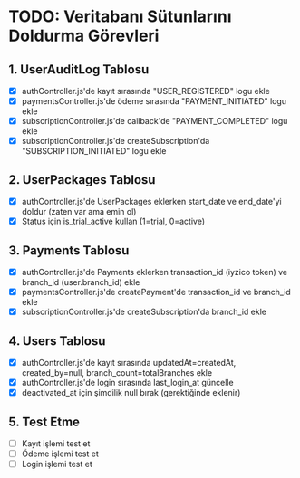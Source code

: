 # TODO: Veritabanı Sütunlarını Doldurma Görevleri

## 1. UserAuditLog Tablosu
- [x] authController.js'de kayıt sırasında "USER_REGISTERED" logu ekle
- [x] paymentsController.js'de ödeme sırasında "PAYMENT_INITIATED" logu ekle
- [x] subscriptionController.js'de callback'de "PAYMENT_COMPLETED" logu ekle
- [x] subscriptionController.js'de createSubscription'da "SUBSCRIPTION_INITIATED" logu ekle

## 2. UserPackages Tablosu
- [x] authController.js'de UserPackages eklerken start_date ve end_date'yi doldur (zaten var ama emin ol)
- [x] Status için is_trial_active kullan (1=trial, 0=active)

## 3. Payments Tablosu
- [x] authController.js'de Payments eklerken transaction_id (iyzico token) ve branch_id (user.branch_id) ekle
- [x] paymentsController.js'de createPayment'de transaction_id ve branch_id ekle
- [x] subscriptionController.js'de createSubscription'da branch_id ekle

## 4. Users Tablosu
- [x] authController.js'de kayıt sırasında updatedAt=createdAt, created_by=null, branch_count=totalBranches ekle
- [x] authController.js'de login sırasında last_login_at güncelle
- [x] deactivated_at için şimdilik null bırak (gerektiğinde eklenir)

## 5. Test Etme
- [ ] Kayıt işlemi test et
- [ ] Ödeme işlemi test et
- [ ] Login işlemi test et
